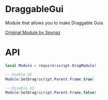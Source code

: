 # DraggableGui
Module that allows you to make Draggable Guis

[Original Module by Spynaz](https://devforum.roblox.com/t/simple-module-for-creating-draggable-gui-elements/230678)

# API
```lua
local Module = require(script.DragModule)

-- Enable UI
Module:SetDrag(script.Parent.Frame,true)

-- Disable UI
Module:SetDrag(script.Parent.Frame,false)
```

